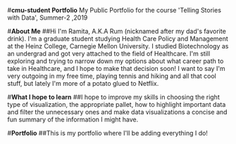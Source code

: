 #**cmu-student Portfolio**
My Public Portfolio for the course 'Telling Stories with Data', Summer-2 ,2019

#**About Me**
##Hi I'm Ramita, A.K.A Rum (nicknamed after my dad's favorite drink). I'm a graduate student studying Health Care Policy and Management at the Heinz College, Carnegie Mellon University. I studied Biotechnology as an undergrad and got very attached to the field of Healthcare. I'm still exploring and trying to narrow down my options about what career path to take in Healthcare, and I hope to make that decision soon! I want to say I'm very outgoing in my free time, playing tennis and hiking and all that cool stuff, but lately I'm more of a potato glued to Netflix. 

#**What I hope to learn**
##I hope to improve my skills in choosing the right type of visualization, the appropriate pallet, how to highlight important data and filter the unnecessary ones and make data visualizations a concise and fun summary of the information I might have.

#**Portfolio**
##This is my portfolio where I'll be adding everything I do! 

